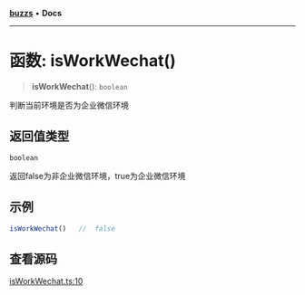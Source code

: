 [**buzzs**](../README.md) • **Docs**

***

# 函数: isWorkWechat()

> **isWorkWechat**(): `boolean`

判断当前环境是否为企业微信环境

## 返回值类型

`boolean`

返回false为非企业微信环境，true为企业微信环境

## 示例

```ts
isWorkWechat()   //  false
```

## 查看源码

[isWorkWechat.ts:10](https://github.com/Leexiaop/buzz/blob/55a146517984fc8673084656b05bf607efa1e1f3/src/isWorkWechat.ts#L10)
